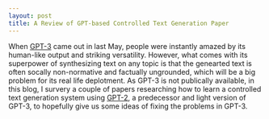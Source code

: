 ```yaml
---
layout: post
title: A Review of GPT-based Controlled Text Generation Paper
---
```


When [GPT-3](https://arxiv.org/abs/2005.14165) came out in last May, people were instantly amazed by its human-like output and striking versatility.
However, what comes with its superpower of synthesizing text on any topic is that the genearted text is often socally non-normative and factually ungrounded, which will be a big problem for its real life deplotment.
As GPT-3 is not publically available, in this blog, I survery a couple of papers researching how to learn a controlled text generation system using [GPT-2](https://openai.com/blog/gpt-2-6-month-follow-up/),
a predecessor and light version of GPT-3, to hopefully give us some ideas of fixing the problems in GPT-3.